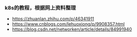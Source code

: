 ### k8s的教程，根据网上资料整理

- https://zhuanlan.zhihu.com/p/46341911
- https://www.cnblogs.com/lehuoxiong/p/9908357.html
- https://blog.csdn.net/networken/article/details/84991940